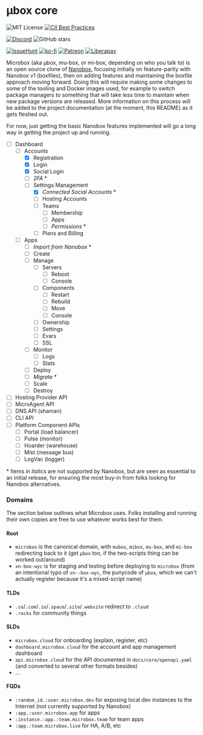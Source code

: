 # µbox core

![MIT License](https://img.shields.io/github/license/mu-box/core)
[![CII Best Practices](https://bestpractices.coreinfrastructure.org/projects/3162/badge)](https://bestpractices.coreinfrastructure.org/projects/3162)

[![Discord](https://img.shields.io/discord/610589644651888651?logo=discord&style=social)](https://discord.gg/MCDdHfy)
![GitHub stars](https://img.shields.io/github/stars/mu-box/core?style=social)

[![IssueHunt](https://img.shields.io/badge/fund-an_issue-blue)](https://issuehunt.io/o/mu-box)
[![ko-fi](https://img.shields.io/badge/donate-on_ko--fi-blue)](https://ko-fi.com/microbox)
[![Patreon](https://img.shields.io/endpoint.svg?url=https%3A%2F%2Fshieldsio-patreon.herokuapp.com%2Fmicrobox%2Fpledges)](https://patreon.com/microbox)
[![Liberapay](https://img.shields.io/liberapay/receives/microbox?logo=liberapay)](https://liberapay.com/microbox/)

Microbox (aka µbox, mu-box, or mi-box, depending on who you talk to) is an open
source clone of [Nanobox](https://nanobox.io), focusing initially on
feature-parity with Nanobox v1 (boxfiles), then on adding features and
maintaining the boxfile approach moving forward. Doing this will require making
some changes to some of the tooling and Docker images used, for example to
switch package managers to something that will take less time to maintain when
new package versions are released. More information on this process will be
added to the project documentation (at the moment, this README) as it gets
fleshed out.

For now, just getting the basic Nanobox features implemented will go a long way
in getting the project up and running.

- [ ] Dashboard
   - [ ] Accounts
      - [x] Registration
      - [x] Login
      - [x] Social Login
      - [ ] _2FA_ \*
      - [ ] Settings Management
         - [x] _Connected Social Accounts_ \*
         - [ ] Hosting Accounts
         - [ ] Teams
            - [ ] Membership
            - [ ] Apps
            - [ ] _Permissions_ \*
         - [ ] Plans and Billing
   - [ ] Apps
      - [ ] _Import from Nanobox_ \*
      - [ ] Create
      - [ ] Manage
         - [ ] Servers
            - [ ] Reboot
            - [ ] Console
         - [ ] Components
            - [ ] Restart
            - [ ] Rebuild
            - [ ] Move
            - [ ] Console
         - [ ] Ownership
         - [ ] Settings
         - [ ] Evars
         - [ ] SSL
      - [ ] Monitor
         - [ ] Logs
         - [ ] Stats
      - [ ] Deploy
      - [ ] _Migrate_ \*
      - [ ] Scale
      - [ ] Destroy
- [ ] Hosting Provider API
- [ ] MicroAgent API
- [ ] DNS API (shaman)
- [ ] CLI API
- [ ] Platform Component APIs
   - [ ] Portal (load balancer)
   - [ ] Pulse (monitor)
   - [ ] Hoarder (warehouse)
   - [ ] Mist (message bus)
   - [ ] LogVac (logger)

\* Items _in italics_ are not supported by Nanobox, but are seen as essential to
an initial release, for ensuring the most buy-in from folks looking for Nanobox
alternatives.

### Domains

The section below outlines what Microbox uses. Folks installing and running
their own copies are free to use whatever works best for them.

#### Root

-   `microbox` is the canonical domain, with `mubox`, `mibox`, `mu-box`, and
    `mi-box` redirecting back to it (get `µbox` too, if the two-scripts thing
    can be worked out/around)
-   `xn-box-wyc` is for staging and testing before deploying to `microbox` (from
    an intentional typo of `xn--box-wyc`, the punycode of `µbox`, which we can't
    actually register because it's a mixed-script name)

#### TLDs

-   `.co`/`.com`/`.io`/`.space`/`.site`/`.website` redirect to `.cloud`
-   `.rocks` for community things

#### SLDs

-   `microbox.cloud` for onboarding (explain, register, etc)
-   `dashboard.microbox.cloud` for the account and app management dashboard
-   `api.microbox.cloud` for the API documented in `docs/core/openapi.yaml` (and
    converted to several other formats besides)
-   ...

#### FQDs

-   `:random_id.:user.microbox.dev` for exposing local dev instances to the
    Internet (not currently supported by Nanobox)
-   `:app.:user.microbox.app` for apps
-   `:instance.:app.:team.microbox.team` for team apps
-   `:app.:team.microbox.live` for HA, A/B, etc
